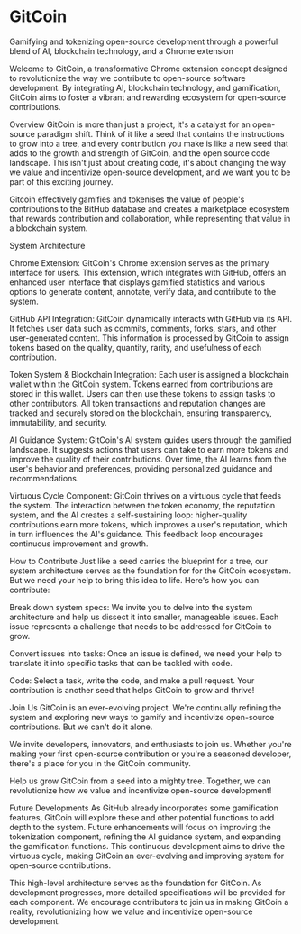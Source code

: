 
# GitCoin
Gamifying and tokenizing open-source development through a powerful blend of AI, blockchain technology, and a Chrome extension

Welcome to GitCoin, a transformative Chrome extension concept designed to revolutionize the way we contribute to open-source software development. By integrating AI, blockchain technology, and gamification, GitCoin aims to foster a vibrant and rewarding ecosystem for open-source contributions.

Overview
GitCoin is more than just a project, it's a catalyst for an open-source paradigm shift. Think of it like a seed that contains the instructions to grow into a tree, and every contribution you make is like a new seed that adds to the growth and strength of GitCoin, and the open source code landscape. This isn't just about creating code, it's about changing the way we value and incentivize open-source development, and we want you to be part of this exciting journey.

Gitcoin effectively gamifies and tokenises the value of people's contributions to the BitHub database and creates a marketplace ecosystem that rewards contribution and collaboration, while representing that value in a blockchain system.  

System Architecture

Chrome Extension: 
GitCoin's Chrome extension serves as the primary interface for users. This extension, which integrates with GitHub, offers an enhanced user interface that displays gamified statistics and various options to generate content, annotate, verify data, and contribute to the system.

GitHub API Integration: 
GitCoin dynamically interacts with GitHub via its API. It fetches user data such as commits, comments, forks, stars, and other user-generated content. This information is processed by GitCoin to assign tokens based on the quality, quantity, rarity, and usefulness of each contribution.

Token System & Blockchain Integration: 
Each user is assigned a blockchain wallet within the GitCoin system. Tokens earned from contributions are stored in this wallet. Users can then use these tokens to assign tasks to other contributors. All token transactions and reputation changes are tracked and securely stored on the blockchain, ensuring transparency, immutability, and security.

AI Guidance System: 
GitCoin's AI system guides users through the gamified landscape. It suggests actions that users can take to earn more tokens and improve the quality of their contributions. Over time, the AI learns from the user's behavior and preferences, providing personalized guidance and recommendations.

Virtuous Cycle Component: 
GitCoin thrives on a virtuous cycle that feeds the system. The interaction between the token economy, the reputation system, and the AI creates a self-sustaining loop: higher-quality contributions earn more tokens, which improves a user's reputation, which in turn influences the AI's guidance. This feedback loop encourages continuous improvement and growth.

How to Contribute
Just like a seed carries the blueprint for a tree, our system architecture serves as the foundation for for the GitCoin ecosystem. But we need your help to bring this idea to life. Here's how you can contribute:

Break down system specs: We invite you to delve into the system architecture and help us dissect it into smaller, manageable issues. Each issue represents a challenge that needs to be addressed for GitCoin to grow.

Convert issues into tasks: Once an issue is defined, we need your help to translate it into specific tasks that can be tackled with code.

Code: Select a task, write the code, and make a pull request. Your contribution is another seed that helps GitCoin to grow and thrive!

Join Us
GitCoin is an ever-evolving project. We're continually refining the system and exploring new ways to gamify and incentivize open-source contributions. But we can't do it alone.

We invite developers, innovators, and enthusiasts to join us. Whether you're making your first open-source contribution or you're a seasoned developer, there's a place for you in the GitCoin community.

Help us grow GitCoin from a seed into a mighty tree. Together, we can revolutionize how we value and incentivize open-source development!

Future Developments
As GitHub already incorporates some gamification features, GitCoin will explore these and other potential functions to add depth to the system. Future enhancements will focus on improving the tokenization component, refining the AI guidance system, and expanding the gamification functions. This continuous development aims to drive the virtuous cycle, making GitCoin an ever-evolving and improving system for open-source contributions.

This high-level architecture serves as the foundation for GitCoin. As development progresses, more detailed specifications will be provided for each component. We encourage contributors to join us in making GitCoin a reality, revolutionizing how we value and incentivize open-source development.

